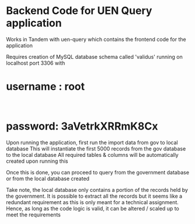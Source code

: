 # Backend Code for UEN Query application

Works in Tandem with uen-query which contains the frontend code for the application


Requires creation of MySQL database schema called 'validus' running on localhost port 3306
with 
<br/>
# username : root
</br>

# password: 3aVetrkXRRmK8Cx

Upon running the application, first run the import data from gov to local database
This will instantiate the first 5000 records from the gov database to the local database
All required tables & columns will be automatically created upon running this

Once this is done, you can proceed to query from the government database or from the local database created

Take note, the local database only contains a portion of the records held by the government. It is possible to extract all the records but it seems like a redundant requirement as this is only meant for a technical assignment.
Hence, as long as the code logic is valid, it can be altered / scaled up to meet the requirements
